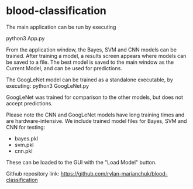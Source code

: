 # blood-classification

The main application can be run by executing 

python3 App.py

From the application window, the Bayes, SVM and CNN models can be trained.
After training a model, a results screen appears where models can be saved to a file.
The best model is saved to the main window as the Current Model, and can be used for
predictions.

The GoogLeNet model can be trained as a standalone executable, by executing:
python3 GoogLeNet.py

GoogLeNet was trained for comparison to the other models, but does not accept predictions.

Please note the CNN and GoogLeNet models have long training times and are hardware-intensive.
We include trained model files for Bayes, SVM and CNN for testing:
- bayes.pkl
- svm.pkl
- cnn.pkl

These can be loaded to the GUI with the "Load Model" button.

Github repository link: https://github.com/rylan-marianchuk/blood-classification